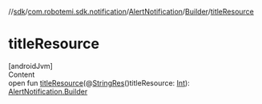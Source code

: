 //[sdk](../../../../index.md)/[com.robotemi.sdk.notification](../../index.md)/[AlertNotification](../index.md)/[Builder](index.md)/[titleResource](title-resource.md)



# titleResource  
[androidJvm]  
Content  
open fun [titleResource](title-resource.md)(@[StringRes](https://developer.android.com/reference/kotlin/androidx/annotation/StringRes.html)()titleResource: [Int](https://kotlinlang.org/api/latest/jvm/stdlib/kotlin/-int/index.html)): [AlertNotification.Builder](index.md)  



